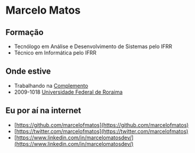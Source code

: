 # Marcelo Matos


## Formação

* Tecnólogo em Análise e Desenvolvimento de Sistemas pelo IFRR
* Técnico em Informática pelo IFRR


## Onde estive

* Trabalhando na [Complemento](https://complemento.net.br/)
* 2009-1018 [Universidade Federal de Roraima](http://ufrr.br)


## Eu por aí na internet

* [https://github.com/marcelofmatos](https://github.com/marcelofmatos)
* [https://twitter.com/marcelofmatos](https://twitter.com/marcelofmatos)
* [https://www.linkedin.com/in/marcelomatosdev/](https://www.linkedin.com/in/marcelomatosdev/)
